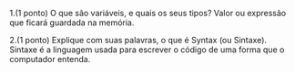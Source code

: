 1.(1 ponto) O que são variáveis, e quais os seus tipos?
Valor ou expressão que ficará guardada na memória.

2.(1 ponto) Explique com suas palavras, o que é Syntax (ou Sintaxe).
Sintaxe é a linguagem usada para escrever o código de uma forma que o computador entenda.

